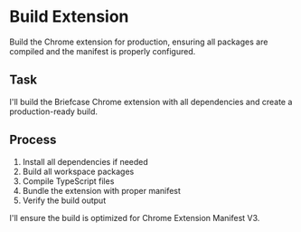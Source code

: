 # Build Extension

Build the Chrome extension for production, ensuring all packages are compiled and the manifest is properly configured.

## Task

I'll build the Briefcase Chrome extension with all dependencies and create a production-ready build.

## Process

1. Install all dependencies if needed
2. Build all workspace packages
3. Compile TypeScript files
4. Bundle the extension with proper manifest
5. Verify the build output

I'll ensure the build is optimized for Chrome Extension Manifest V3.
